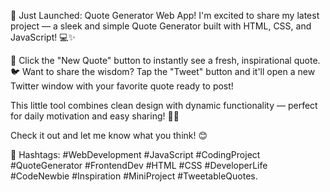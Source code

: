 🚀 Just Launched: Quote Generator Web App!
I'm excited to share my latest project — a sleek and simple Quote Generator built with HTML, CSS, and JavaScript! 💻✨

🔁 Click the "New Quote" button to instantly see a fresh, inspirational quote.
🐦 Want to share the wisdom? Tap the "Tweet" button and it'll open a new Twitter window with your favorite quote ready to post!

This little tool combines clean design with dynamic functionality — perfect for daily motivation and easy sharing! 💬🔥

Check it out and let me know what you think! 😊

📌 Hashtags:
#WebDevelopment #JavaScript #CodingProject #QuoteGenerator #FrontendDev #HTML #CSS #DeveloperLife #CodeNewbie #Inspiration #MiniProject #TweetableQuotes.
